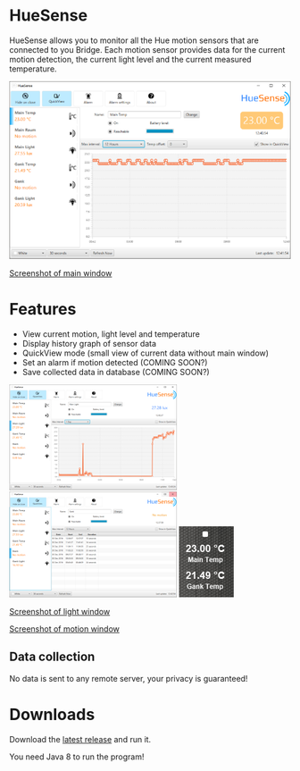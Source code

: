 # HueSense
HueSense allows you to monitor all the Hue motion sensors that are connected to you Bridge. Each motion sensor provides
data for the current motion detection, the current light level and the current measured temperature.

![Main view](./docs/main-tumb.png?raw=true)

[Screenshot of main window](./docs/main.png?raw=true)

# Features

* View current motion, light level and temperature
* Display history graph of sensor data
* QuickView mode (small view of current data without main window)
* Set an alarm if motion detected (COMING SOON?)
* Save collected data in database (COMING SOON?)

![Light sensor](./docs/light-tumb.png?raw=true)
![Motion sensor](./docs/motion-tumb.png?raw=true)
![QuickView](./docs/quickview.png?raw=true)

[Screenshot of light window](./docs/light.png?raw=true)

[Screenshot of motion window](./docs/motion.png?raw=true)

## Data collection
No data is sent to any remote server, your privacy is guaranteed! 


# Downloads

Download the [latest release](https://github.com/dainesch/HueSense/releases/download/v1.0/HueSense-1.0.jar) and run it.

You need Java 8 to run the program!
